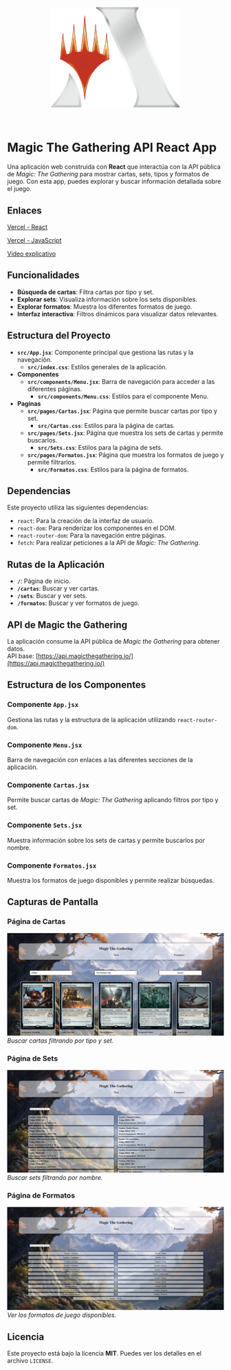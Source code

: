 <div style="text-align: center;">
<img src="./Entrega_Final_React/mtg-proyect/public/Mtg_logo.png" alt="Cartas" width="300" />
</div>
<br><br>

# Magic The Gathering API React App

Una aplicación web construida con **React** que interactúa con la API pública de *Magic: The Gathering* para mostrar cartas, sets, tipos y formatos de juego. Con esta app, puedes explorar y buscar información detallada sobre el juego.

## Enlaces

[Vercel - React](https://mtg-navy.vercel.app/)

[Vercel - JavaScript](https://practica-k69s.vercel.app/)

[Video explicativo](https://drive.google.com/drive/folders/1toHWXkZ3K9Zxt9SIM5kGQN9mvlgD6sEx?usp=drive_link)

## Funcionalidades

- **Búsqueda de cartas**: Filtra cartas por tipo y set.
- **Explorar sets**: Visualiza información sobre los sets disponibles.
- **Explorar formatos**: Muestra los diferentes formatos de juego.
- **Interfaz interactiva**: Filtros dinámicos para visualizar datos relevantes.

## Estructura del Proyecto

- **`src/App.jsx`**: Componente principal que gestiona las rutas y la navegación.
  - **`src/index.css`**: Estilos generales de la aplicación.
- **Componentes**
  - **`src/components/Menu.jsx`**: Barra de navegación para acceder a las diferentes páginas.
    - **`src/components/Menu.css`**: Estilos para el componente Menu.
- **Paginas**
  - **`src/pages/Cartas.jsx`**: Página que permite buscar cartas por tipo y set.
    - **`src/Cartas.css`**: Estilos para la página de cartas.
  - **`src/pages/Sets.jsx`**: Página que muestra los sets de cartas y permite buscarlos.
    - **`src/Sets.css`**: Estilos para la página de sets.
  - **`src/pages/Formatos.jsx`**: Página que muestra los formatos de juego y permite filtrarlos.
    - **`src/Formatos.css`**: Estilos para la página de formatos.

## Dependencias

Este proyecto utiliza las siguientes dependencias:

- `react`: Para la creación de la interfaz de usuario.
- `react-dom`: Para renderizar los componentes en el DOM.
- `react-router-dom`: Para la navegación entre páginas.
- `fetch`: Para realizar peticiones a la API de *Magic: The Gathering*.

## Rutas de la Aplicación

- **`/`**: Página de inicio.
- **`/cartas`**: Buscar y ver cartas.
- **`/sets`**: Buscar y ver sets.
- **`/formatos`**: Buscar y ver formatos de juego.

## API de Magic the Gathering

La aplicación consume la API pública de *Magic the Gathering* para obtener datos.  
API base: [https://api.magicthegathering.io/](https://api.magicthegathering.io/)

## Estructura de los Componentes

### **Componente `App.jsx`**

Gestiona las rutas y la estructura de la aplicación utilizando `react-router-dom`.

### **Componente `Menu.jsx`**

Barra de navegación con enlaces a las diferentes secciones de la aplicación.

### **Componente `Cartas.jsx`**

Permite buscar cartas de *Magic: The Gathering* aplicando filtros por tipo y set.

### **Componente `Sets.jsx`**

Muestra información sobre los sets de cartas y permite buscarlos por nombre.

### **Componente `Formatos.jsx`**

Muestra los formatos de juego disponibles y permite realizar búsquedas.

## Capturas de Pantalla

### Página de Cartas

![Cartas](./Entrega_Final_React/mtg-proyect/public/Cartas.jpg)  
*Buscar cartas filtrando por tipo y set.*

### Página de Sets

![Sets](./Entrega_Final_React/mtg-proyect/public/Sets.jpg)  
*Buscar sets filtrando por nombre.*

### Página de Formatos

![Formatos](./Entrega_Final_React/mtg-proyect/public/Formatos.jpg)  
*Ver los formatos de juego disponibles.*

## Licencia

Este proyecto está bajo la licencia **MIT**. Puedes ver los detalles en el archivo `LICENSE`.
